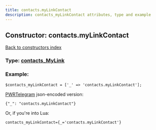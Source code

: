 ```yaml
---
title: contacts.myLinkContact
description: contacts_myLinkContact attributes, type and example
---
```

## Constructor: contacts.myLinkContact  
[Back to constructors index](index.md)






### Type: [contacts\_MyLink](../types/contacts_MyLink.md)


### Example:

```
$contacts_myLinkContact = ['_' => 'contacts.myLinkContact'];
```  

[PWRTelegram](https://pwrtelegram.xyz) json-encoded version:

```
{"_": "contacts.myLinkContact"}
```


Or, if you're into Lua:  


```
contacts_myLinkContact={_='contacts.myLinkContact'}

```


